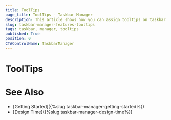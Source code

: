 ```yaml
---
title: ToolTips
page_title: ToolTips - Taskbar Manager
description: This article shows how you can assign tooltips on taskbar.  
slug: taskbar-manager-features-tooltips
tags: taskbar, manager, tooltips
published: True
position: 0 
CTAControlName: TaskbarManager
---
```


# ToolTips



 
 

# See Also

* [Getting Started]({%slug taskbar-manager-getting-started%})
* [Design Time]({%slug taskbar-manager-design-time%}) 
 
        
